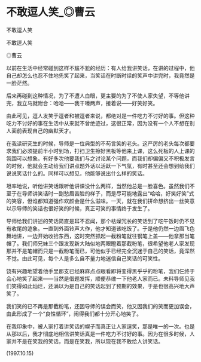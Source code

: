 # 不敢逗人笑_◎曹云

不敢逗人笑

不敢逗人笑

◎曹云

以前在生活中经常碰到这样不尴不尬的经历：有人给我讲笑话，在讲的过程中，他自己却怎么也忍不住地先笑了起来，当笑话在时断时续的笑声中讲完时，我竟然是一脸茫然。

后来再碰到这种情况，为了不遭人白眼，更主要的为了不使人家失望，不等他讲完，我立马就附合：哈哈——我干嚎两声，接着说——好笑好笑。

由此可见，逗人发笑于逗者和被逗者来说，都绝对是一件吃力不讨好的事。但这种吃力不讨好的事在生活中从来就不曾绝迹过，这很正常，因为没有一个人不想在别人面前表现自己的幽默天才。

在我读研究生的时候，导师是一位典型的不苟言笑的老头。这严厉的老头每次都要求我们必须提前半小时到场，打扫卫生擦好黑板等他来上课，这么死板的人上课的氛围可以想象。有好多次他要我们与之讨论某个问题，而我们却偏偏又不积极发言的时候，他就会主动给我们讲点题外话以活跃一下气氛，有时甚至还会想到给我们说说笑话什么的。同样可以想见，他能够说出什么样的笑话。

坦率地说，听他讲笑话跟听他讲课没什么两样，当然他总是一脸喜色。虽然我们不至于在导师讲笑话时一副愁眉苦脸的样子，而是尽可能地露出“哈哈，好笑好笑”式的笑容，但谁都知道强作欢颜会是什么滋味。一天，就在我们拼命想挤出一丝笑意以示导师的笑话也很好笑的时候，真正可笑的事情终于发生了。

导师给我们讲述的笑话简直是耳不忍闻，那个枯燥冗长的笑话到了吃午饭时仍不见有收尾的迹象。一直到外面铃声大作，他才知道该吃饭了。于是他仍然一边眉飞色舞地讲，一边开始收拾东西，这时突然抓起一截粉笔就往钢笔上盖——他拿那当笔帽了。我们师兄妹三个跟发现新大陆似地两眼瞪着那截粉笔，很希望他老人家发现那并不是笔帽而只是一截粉笔而已，可他似乎已经完全沉迷于自己的笑话，竟浑然不觉。由此可见，每个人是多么自不量力地迷信自己笑话的可笑性。

饶有兴趣地望着他手里那支已经麻麻点点眼看即将变得黑乎乎的粉笔，我们仨终于会心地笑了起来——当然是借题发挥，顺便恭维一下他老人家而已。未料导师见我们笑得如此灿烂，还满以为是自己的笑话起到了预期的效果，于是也很高兴地大声笑了。

我们笑的已不再是那截粉笔，还因导师的误会而笑，他又因我们的笑而更加误会，由此形成了一个“良性循环”，闹得我们都十分开心地笑了。

在我印象中，被人家打着讲笑话的幌子而真正让人家逗笑，那是唯一的一次。也是从那以后，我才彻底地相信讲笑话真是一件吃力不讨好的事。因为在很多时候，人家并不是在笑我的笑话，而是在笑我，所以现在我不敢给人讲笑话。

(1997.10.15)